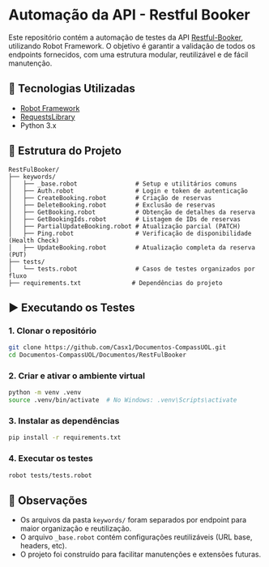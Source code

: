 # Automação da API - Restful Booker

Este repositório contém a automação de testes da API [Restful-Booker](https://restful-booker.herokuapp.com/apidoc/index.html), utilizando Robot Framework. O objetivo é garantir a validação de todos os endpoints fornecidos, com uma estrutura modular, reutilizável e de fácil manutenção.

## 🔧 Tecnologias Utilizadas

- [Robot Framework](https://robotframework.org/)
- [RequestsLibrary](https://marketsquare.github.io/robotframework-requests/)
- Python 3.x

## 📁 Estrutura do Projeto

```
RestFulBooker/
├── keywords/
│   ├── _base.robot                # Setup e utilitários comuns
│   ├── Auth.robot                 # Login e token de autenticação
│   ├── CreateBooking.robot        # Criação de reservas
│   ├── DeleteBooking.robot        # Exclusão de reservas
│   ├── GetBooking.robot           # Obtenção de detalhes da reserva
│   ├── GetBookingIds.robot        # Listagem de IDs de reservas
│   ├── PartialUpdateBooking.robot # Atualização parcial (PATCH)
│   ├── Ping.robot                 # Verificação de disponibilidade (Health Check)
│   ├── UpdateBooking.robot        # Atualização completa da reserva (PUT)
├── tests/
│   └── tests.robot                # Casos de testes organizados por fluxo
├── requirements.txt              # Dependências do projeto
```

## ▶️ Executando os Testes

### 1. Clonar o repositório

```bash
git clone https://github.com/Casx1/Documentos-CompassUOL.git
cd Documentos-CompassUOL/Documentos/RestFulBooker
```

### 2. Criar e ativar o ambiente virtual

```bash
python -m venv .venv
source .venv/bin/activate  # No Windows: .venv\Scripts\activate
```

### 3. Instalar as dependências

```bash
pip install -r requirements.txt
```

### 4. Executar os testes

```bash
robot tests/tests.robot
```

## 📌 Observações

- Os arquivos da pasta `keywords/` foram separados por endpoint para maior organização e reutilização.
- O arquivo `_base.robot` contém configurações reutilizáveis (URL base, headers, etc).
- O projeto foi construído para facilitar manutenções e extensões futuras.


